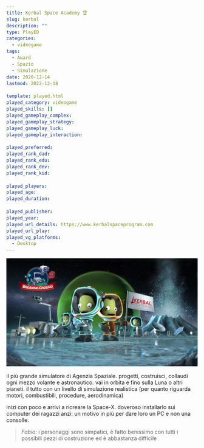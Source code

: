 ```yaml
---
title: Kerbal Space Academy 🏆
slug: kerbal
description: ""
type: PlayED
categories:
  - videogame
tags:
  - Award
  - Spazio
  - Simulazione
date: 2020-12-14
lastmod: 2022-12-18

template: played.html
played_category: videogame
played_skills: []
played_gameplay_complex: 
played_gameplay_strategy: 
played_gameplay_luck: 
played_gameplay_interaction: 

played_preferred:
played_rank_dad: 
played_rank_edu: 
played_rank_dev: 
played_rank_kid: 

played_players: 
played_age: 
played_duration: 

played_publisher: 
played_year: 
played_url_details: https://www.kerbalspaceprogram.com
played_url_play: 
played_vg_platforms:
  - Desktop
---
```


![](img/kerbal-space-academy.webp)

il più grande simulatore di Agenzia Spaziale.
progetti, costruisci, collaudi ogni mezzo volante e astronautico.
vai in orbita e fino sulla Luna o altri pianeti.
il tutto con un livello di simulazione realistica (per quanto riguarda motori, combustibili, procedure, aerodinamica)

inizi con poco e arrivi a ricreare la Space-X.
doveroso installarlo sui computer dei ragazzi
anzi: un motivo in più per dare loro un PC e non una consolle.

> *Fabio:*
> i personaggi sono simpatici, è fatto benissimo con tutti i possibili pezzi di costruzione ed è abbastanza difficile


